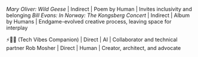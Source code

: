*Mary Oliver: Wild Geese* | Indirect | Poem by Human | Invites inclusivity and belonging
*Bill Evans: In Norway: The Kongsberg Concert* | Indirect | Album by Humans | Endgame-evolved creative process, leaving space for interplay

⚡🧠🤝 (Tech Vibes Companion) | Direct | AI | Collaborator and technical partner
Rob Mosher | Direct | Human | Creator, architect, and advocate
